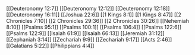 [[Deuteronomy 12:7]]
[[Deuteronomy 12:12]]
[[Deuteronomy 12:18]]
[[Deuteronomy 16:11]]
[[Joshua 22:6]]
[[1 Kings 8:1]]
[[1 Kings 8:47]]
[[2 Chronicles 7:10]]
[[2 Chronicles 29:36]]
[[2 Chronicles 30:26]]
[[Nehemiah 8:10]]
[[Psalms 95:1]]
[[Psalms 100:1]]
[[Psalms 106:4]]
[[Psalms 122:6]]
[[Psalms 122:9]]
[[Isaiah 61:9]]
[[Isaiah 66:13]]
[[Jeremiah 31:12]]
[[Zephaniah 3:14]]
[[Zechariah 9:9]]
[[Zechariah 9:17]]
[[Acts 2:46]]
[[Galatians 5:22]]
[[Philippians 4:4]]
